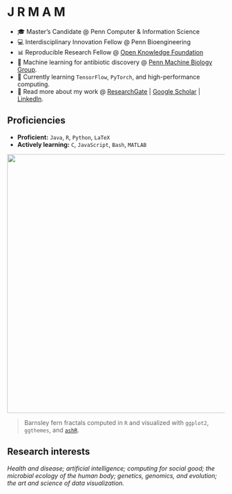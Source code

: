 # J R M A M

* :mortar_board: Master’s Candidate @ Penn Computer & Information Science
* :computer: Interdisciplinary Innovation Fellow @ Penn Bioengineering
* :bar_chart: Reproducible Research Fellow @ [Open Knowledge Foundation](https://okfn.org)
* :pill: Machine learning for antibiotic discovery @ [Penn Machine Biology Group](https://delafuentelab.seas.upenn.edu).
* 🌱 Currently learning ```TensorFlow```, ```PyTorch```, and high-performance computing.
* :book: Read more about my work @ [ResearchGate](https://www.researchgate.net/profile/Jacqueline_Maasch) | [Google Scholar](https://scholar.google.com/citations?user=5l9n9J8AAAAJ&hl=en&oi=ao) | [LinkedIn](www.linkedin.com/in/jmaasch).

## Proficiencies
* **Proficient:** ```Java```, ```R```, ```Python```, ```LaTeX```
* **Actively learning:** ```C```, ```JavaScript```, ```Bash```, ```MATLAB```

<p align="center">
<img src="https://user-images.githubusercontent.com/50045763/100778674-4c888c80-33d5-11eb-9343-4cc26044876a.jpg" width=600>
  </p>
  
>Barnsley fern fractals computed in `R` and visualized with `ggplot2`, `ggthemes`, and [`ashR`](https://github.com/jmaasch/ashR).

## Research interests
*Health and disease; artificial intelligence; computing for social good; the microbial ecology of the human body; genetics, genomics, and evolution; the art and science of data visualization.*
